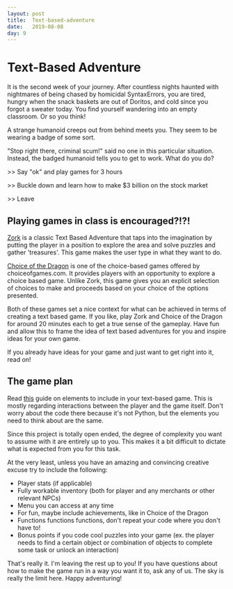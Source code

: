 ```yaml
---
layout: post
title:  Text-based-adventure
date:   2019-08-08
day: 9
---
```



# Text-Based Adventure

It is the second week of your journey. After countless nights haunted with nightmares of being chased by homicidal SyntaxErrors, you are tired, hungry when the snack baskets are out of Doritos, and cold since you forgot a sweater today. You find yourself wandering into an empty classroom. Or so you think! 

A strange humanoid creeps out from behind meets you. They seem to be wearing a badge of some sort.

"Stop right there, criminal scum!" said no one in this particular situation.
Instead, the badged humanoid tells you to get to work. What do you do?

\>> Say "ok" and play games for 3 hours

\>> Buckle down and learn how to make $3 billion on the stock market

\>> Leave

## Playing games in class is encouraged?!?!

[Zork](http://textadventures.co.uk/games/play/5zyoqrsugeopel3ffhz_vq) is a classic Text Based Adventure that taps into the imagination by putting the player in a position to explore the area and solve puzzles and gather 'treasures'. This game makes the user type in what they want to do. 

[Choice of the Dragon](https://www.choiceofgames.com/dragon/) is one of the choice-based games offered by choiceofgames.com.  It provides players with an opportunity to explore a choice based game. Unlike Zork, this game gives you an explicit selection of choices to make and proceeds based on your choice of the options presented.

Both of these games set a nice context for what can be achieved in terms of creating a text based game. If you like, play Zork and Choice of the Dragon for around 20 minutes each to get a true sense of the gameplay. Have fun and allow this to frame the idea of text based adventures for you and inspire ideas for your own game. 

If you already have ideas for your game and just want to get right into it, read on!


## The game plan

Read [this](https://levelskip.com/classic/Make-a-Text-Based-Game) guide on elements to include in your text-based game. This is mostly regarding interactions between the player and the game itself. Don't worry about the code there because it's not Python, but the elements you need to think about are the same.

Since this project is totally open ended, the degree of complexity you want to assume with it are entirely up to you. This makes it a bit difficult to dictate what is expected from you for this task. 

At the very least, unless you have an amazing and convincing creative excuse try to include the following:
- Player stats (if applicable)
- Fully workable inventory (both for player and any merchants or other relevant NPCs)
- Menu you can access at any time
- For fun, maybe include achievements, like in Choice of the Dragon
- Functions functions functions, don't repeat your code where you don't have to!
- Bonus points if you code cool puzzles into your game (ex. the player needs to find a certain object or combination of objects to complete some task or unlock an interaction)

That's really it. I'm leaving the rest up to you! If you have questions about how to make the game run in a way you want it to, ask any of us. The sky is really the limit here. Happy adventuring!


```python

```
